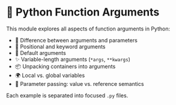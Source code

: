 # 🧠 Python Function Arguments

This module explores all aspects of function arguments in Python:

- 🧾 Difference between arguments and parameters
- 🧱 Positional and keyword arguments
- 🎯 Default arguments
- ✨ Variable-length arguments (`*args`, `**kwargs`)
- 📦 Unpacking containers into arguments
- 🌍 Local vs. global variables
- 🧬 Parameter passing: value vs. reference semantics

Each example is separated into focused `.py` files.

